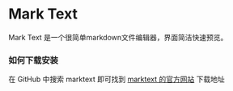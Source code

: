 # Mark Text

Mark Text 是一个很简单markdown文件编辑器，界面简洁快速预览。

### 如何下载安装

在 GitHub 中搜索 marktext 即可找到 [marktext 的官方网站](https://github.com/marktext/marktext) 下载地址
